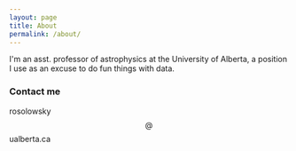```yaml
---
layout: page
title: About
permalink: /about/
---
```


I'm an asst. professor of astrophysics at the University of Alberta, a position I use as an excuse to do fun things with data.

### Contact me

rosolowsky $$@$$ ualberta.ca
